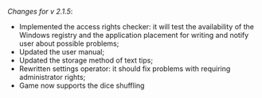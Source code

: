_Changes for v 2.1.5_:
- Implemented the access rights checker: it will test the availability of the Windows registry and the application placement for writing and notify user about possible problems;
- Updated the user manual;
- Updated the storage method of text tips;
- Rewritten settings operator: it should fix problems with requiring administrator rights;
- Game now supports the dice shuffling
